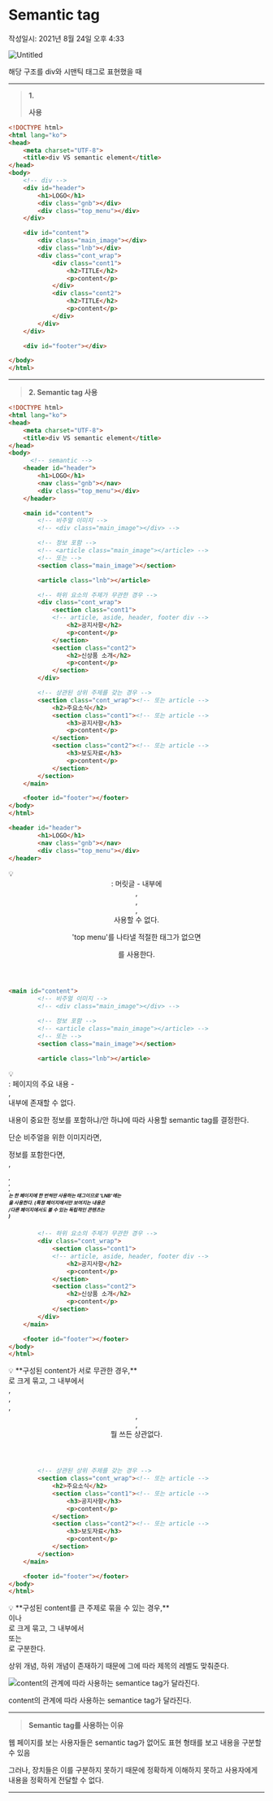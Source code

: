 # Semantic tag
작성일시: 2021년 8월 24일 오후 4:33

![Untitled](https://s3.us-west-2.amazonaws.com/secure.notion-static.com/480e0b72-dac5-41a3-99e6-add7d69b35a4/Untitled.png?X-Amz-Algorithm=AWS4-HMAC-SHA256&X-Amz-Content-Sha256=UNSIGNED-PAYLOAD&X-Amz-Credential=AKIAT73L2G45EIPT3X45%2F20211220%2Fus-west-2%2Fs3%2Faws4_request&X-Amz-Date=20211220T071637Z&X-Amz-Expires=86400&X-Amz-Signature=83c06ed9c35962da81798ec33dce9c917dc74841aa2cc78756e030d5d2d06c68&X-Amz-SignedHeaders=host&response-content-disposition=filename%20%3D%22Untitled.png%22&x-id=GetObject)

해당 구조를 div와 시맨틱 태그로 표현했을 때

---

> **1. <div> 사용**
>

```html
<!DOCTYPE html>
<html lang="ko">
<head>
    <meta charset="UTF-8">
    <title>div VS semantic element</title>
</head>
<body>
    <!-- div -->
    <div id="header">
        <h1>LOGO</h1>
        <div class="gnb"></div>
        <div class="top_menu"></div>
    </div>

    <div id="content">
        <div class="main_image"></div>
        <div class="lnb"></div>
        <div class="cont_wrap">
            <div class="cont1">
                <h2>TITLE</h2>
                <p>content</p>
            </div>
            <div class="cont2">
                <h2>TITLE</h2>
                <p>content</p>
            </div>
        </div>
    </div>

    <div id="footer"></div>

</body>
</html>
```

---

> **2. Semantic tag 사용**
>

```html
<!DOCTYPE html>
<html lang="ko">
<head>
    <meta charset="UTF-8">
    <title>div VS semantic element</title>
</head>
<body>
	  <!-- semantic -->
    <header id="header">
        <h1>LOGO</h1>
        <nav class="gnb"></nav>
        <div class="top_menu"></div>
    </header>

    <main id="content">
        <!-- 비주얼 이미지 -->
        <!-- <div class="main_image"></div> -->

        <!-- 정보 포함 -->
        <!-- <article class="main_image"></article> -->
        <!-- 또는 -->
        <section class="main_image"></section>

        <article class="lnb"></article>

        <!-- 하위 요소의 주제가 무관한 경우 -->
        <div class="cont_wrap">
            <section class="cont1">
            <!-- article, aside, header, footer div -->
                <h2>공지사항</h2>
                <p>content</p>
            </section>
            <section class="cont2">
                <h2>신상품 소개</h2>
                <p>content</p>
            </section>
        </div>

        <!-- 상관된 상위 주제를 갖는 경우 -->
        <section class="cont_wrap"><!-- 또는 article -->
            <h2>주요소식</h2>
            <section class="cont1"><!-- 또는 article -->
                <h3>공지사항</h3>
                <p>content</p>
            </section>
            <section class="cont2"><!-- 또는 article -->
                <h3>보도자료</h3>
                <p>content</p>
            </section>
        </section>
    </main>

    <footer id="footer"></footer>
</body>
</html>
```

```html
<header id="header">
        <h1>LOGO</h1>
        <nav class="gnb"></nav>
        <div class="top_menu"></div>
</header>
```

<aside>
💡 <header> : 머릿글
 - 내부에 <header>, <footer>, <section>, <article> 사용할 수 없다.

'top menu'를 나타낼 적절한 태그가 없으면 <div>를 사용한다.

</aside>

```html
<main id="content">
        <!-- 비주얼 이미지 -->
        <!-- <div class="main_image"></div> -->

        <!-- 정보 포함 -->
        <!-- <article class="main_image"></article> -->
        <!-- 또는 -->
        <section class="main_image"></section>

        <article class="lnb"></article>
```

<aside>
💡 <main> : 페이지의 주요 내용
 - <article>, <section> 내부에 존재할 수 없다.

내용이 중요한 정보를 포함하냐/안 하냐에 따라 사용할 semantic tag를 결정한다.

단순 비주얼을 위한 이미지라면, <div>
정보를 포함한다면, <article>, <section>

<h1>, <main>, <nav>, <address>는 한 페이지에 한 번씩만 사용하는 태그이므로 'LNB'에는 <article>을 사용한다.
(특정 페이지에서만 보여지는 내용은 <section>
 /다른 페이지에서도 볼 수 있는 독립적인 콘텐츠는 <article>)

</aside>

```html
        <!-- 하위 요소의 주제가 무관한 경우 -->
        <div class="cont_wrap">
            <section class="cont1">
            <!-- article, aside, header, footer div -->
                <h2>공지사항</h2>
                <p>content</p>
            </section>
            <section class="cont2">
                <h2>신상품 소개</h2>
                <p>content</p>
            </section>
        </div>
    </main>

    <footer id="footer"></footer>
</body>
</html>
```

<aside>
💡 **구성된 content가 서로 무관한 경우,**
<div>로 크게 묶고, 그 내부에서 <section>, <article>, <aside>, <header>, <footer>, <div> 뭘 쓰든 상관없다.

</aside>

```html
        <!-- 상관된 상위 주제를 갖는 경우 -->
        <section class="cont_wrap"><!-- 또는 article -->
            <h2>주요소식</h2>
            <section class="cont1"><!-- 또는 article -->
                <h3>공지사항</h3>
                <p>content</p>
            </section>
            <section class="cont2"><!-- 또는 article -->
                <h3>보도자료</h3>
                <p>content</p>
            </section>
        </section>
    </main>

    <footer id="footer"></footer>
</body>
</html>
```

<aside>
💡 **구성된 content를 큰 주제로 묶을 수 있는 경우,**
<section>이나 <article>로 크게 묶고, 그 내부에서 <section> 또는 <article>로 구분한다.

상위 개념, 하위 개념이 존재하기 때문에 그에 따라 제목의 레벨도 맞춰준다.

</aside>

![content의 관계에 따라 사용하는 semantice tag가 달라진다.](https://s3.us-west-2.amazonaws.com/secure.notion-static.com/fe5bc9d3-7882-4fe3-8189-7a04df31077d/Untitled.png?X-Amz-Algorithm=AWS4-HMAC-SHA256&X-Amz-Content-Sha256=UNSIGNED-PAYLOAD&X-Amz-Credential=AKIAT73L2G45EIPT3X45%2F20211220%2Fus-west-2%2Fs3%2Faws4_request&X-Amz-Date=20211220T071654Z&X-Amz-Expires=86400&X-Amz-Signature=190003b091e42149a8d1854d0b61f1c92039855d3b2321373ec10ee6c29c18bd&X-Amz-SignedHeaders=host&response-content-disposition=filename%20%3D%22Untitled.png%22&x-id=GetObject)

content의 관계에 따라 사용하는 semantice tag가 달라진다.

---

> **Semantic tag를 사용하는 이유**

웹 페이지를 보는 사용자들은 semantic tag가 없어도 표현 형태를 보고 내용을 구분할 수 있음

그러나, 장치들은 이를 구분하지 못하기 때문에 정확하게 이해하지 못하고
사용자에게 내용을 정확하게 전달할 수 없다.
>

---